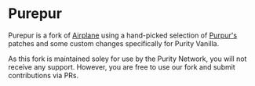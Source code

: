# Purepur
Purepur is a fork of [Airplane](https://github.com/Technove/Airplane) using a hand-picked selection of [Purpur's](https://github.com/pl3xgaming/Purpur) patches and some custom changes specifically for Purity Vanilla.

As this fork is maintained soley for use by the Purity Network, you will not receive any support. However, you are free to use our fork and submit contributions via PRs.
